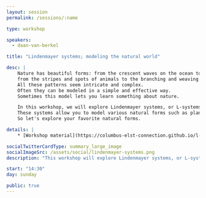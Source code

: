 ```yaml
---
layout: session
permalink: /sessions/:name

type: workshop

speakers:
  - daan-van-berkel

title: "Lindenmayer systems; modeling the natural world"

desc: |
    Nature has beautiful forms: from the crescent waves on the ocean to the beautiful wings of certain butterflies;
    from the stripes and spots of animals to the branching and weaving of plants and trees.
    All these patterns seem intricate and complex.
    Often they can be modeled in a simple and effective way.
    Sometimes this model lets you learn something about nature.

    In this workshop, we will explore Lindenmayer systems, or L-systems.
    These systems allow you to model various natural forms such as plants and it offers a playground for certain type of fractals.
    So let's explore your favorite natural forms.

details: |
    * [Workshop material](https://columbus-elst-connection.github.io/l-system-workshop/introduction.html)

socialTwitterCardType: summary_large_image
socialImageSrc: /assets/social/lindenmayer-systems.png
description: "This workshop will explore Lindenmayer systems, or L-systems."

start: "14:30"
day: sunday

public: true
---
```

